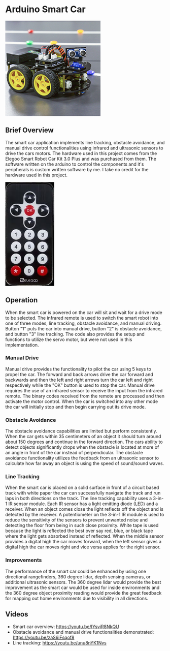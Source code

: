 # Arduino Smart Car

![](build.jpg)

## Brief Overview
The smart car application implements line tracking, obstacle avoidance, and manual drive control functionalities using infrared and ultrasonic sensors to drive the cars motors. The hardware used in this project comes from the Elegoo Smart Robot Car Kit 3.0 Plus and was purchased from them. The software written on the arduino to control the components and it's peripherals is custom written software by me. I take no credit for the hardware used in this project.  

![](ir_remote.jfif)

## Operation 
When the smart car is powered on the car will sit and wait for a drive mode to be selected. The infrared remote is used to switch the smart robot into one of three modes, line tracking, obstacle avoidance, and manual driving. Button "1" puts the car into manual drive, button "2" is obstacle avoidance, and button "3" line tracking. The code also provides the setup and functions to utilize the servo motor, but were not used in this implementation. 

### Manual Drive
Manual drive provides the functionality to pilot the car using 5 keys to propel the car. The forward and back arrows drive the car forward and backwards and then the left and right arrows turn the car left and right respectively while the "OK" button is used to stop the car. Manual drive requires the use of an infrared sensor to receive the input from the infrared remote. The binary codes received from the remote are processed and then activate the motor control. When the car is switched into any other mode the car will initially stop and then begin carrying out its drive mode. 

### Obstacle Avoidance
The obstacle avoidance capabilities are limited but perform consistently. When the car gets within 35 centimeters of an object it should turn around about 150 degrees and continue in the forward direction. The cars ability to detect objects significantly drops when the obstacle is located at more of an angle in front of the car instead of perpendicular. The obstacle avoidance functionality utilizes the feedback from an ultrasonic sensor to calculate how far away an object is using the speed of sound/sound waves. 

### Line Tracking
When the smart car is placed on a solid surface in front of a circuit based track with white paper the car can successfully navigate the track and run laps in both directions on the track. The line tracking capability uses a 3-in-1 IR sensor module. Each IR sensor has a light emitting diode (LED) and a receiver. When an object comes close the light reflects off the object and is detected by the receiver. A potentiometer on the 3-in-1 IR module is used to reduce the sensitivity of the sensors to prevent unwanted noise and detecting the floor from being in such close proximity. White tape is used because the light is reflected the best over say red, blue, or black tape where the light gets absorbed instead of reflected. When the middle sensor provides a digital high the car moves forward, when the left sensor gives a digital high the car moves right and vice versa applies for the right sensor.  

### Improvements
The performance of the smart car could be enhanced by using one directional rangefinders, 360 degree lidar, depth sensing cameras, or additional ultrasonic sensors. The 360 degree lidar would provide the best improvement as the smart car would be used for inside environments and the 360 degree object proximity reading would provide the great feedback for mapping out home environments due to visibility in all directions. 

## Videos
- Smart car overview: https://youtu.be/IYsviR8NkQU
- Obstacle avoidance and manual drive functionalities demonstrated: https://youtu.be/zaS6iFsqof8
- Line tracking: https://youtu.be/unu8nYK1Nvs
